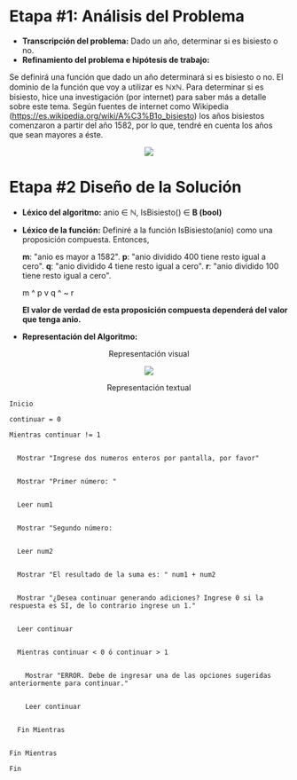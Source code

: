 # Etapa #1: Análisis del Problema

- **Transcripción del problema:** Dado un año, determinar si es bisiesto o no.
- **Refinamiento del problema e hipótesis de trabajo:**

Se definirá una función que dado un año determinará si es bisiesto o no. El dominio de la función que voy a utilizar es ℕxℕ. Para determinar si es bisiesto, hice una investigación (por internet) para saber más a detalle sobre este tema. Según fuentes de internet como Wikipedia (https://es.wikipedia.org/wiki/A%C3%B1o_bisiesto) los años bisiestos comenzaron a partir del año 1582, por lo que, tendré en cuenta los años que sean mayores a éste.


<p align="center">
<img src="https://github.com/nataliadamilano/AED/blob/master/03-Bisiesto/modeloIPO-Bisiesto.PNG">
</p>

# Etapa #2 Diseño de la Solución


- **Léxico del algoritmo:** anio ∈ **ℕ**, IsBisiesto() ∈ **B (bool)**
- **Léxico de la función:** Definiré a la función IsBisiesto(anio) como una proposición compuesta.
Entonces,

  **m**: "anio es mayor a 1582".
  **p**: "anio dividido 400 tiene resto igual a cero".
  **q**: "anio dividido 4 tiene resto igual a cero".
  **r**: "anio dividido 100 tiene resto igual a cero".
    
    
   m ^ p v q ^ ~ r 
    
   **El valor de verdad de esta proposición compuesta dependerá del valor que tenga anio.**
   
   
- **Representación del Algoritmo:**

<p align="center">
  Representación visual
</p>
<p align="center">
<img src="https://user-images.githubusercontent.com/50343556/80672894-2650e600-8aae-11ea-8b0f-e460e0f53ef0.png">
</p>


<p align="center">
  Representación textual
</p>

    Inicio
    
    continuar = 0

    Mientras continuar != 1


      Mostrar "Ingrese dos numeros enteros por pantalla, por favor"
  
  
      Mostrar "Primer número: "
  
  
      Leer num1
  
  
      Mostrar "Segundo número: 
  
  
      Leer num2
  
  
      Mostrar "El resultado de la suma es: " num1 + num2
  
  
      Mostrar "¿Desea continuar generando adiciones? Ingrese 0 si la respuesta es SI, de lo contrario ingrese un 1."
  
  
      Leer continuar
  
  
      Mientras continuar < 0 ó continuar > 1
  
  
        Mostrar "ERROR. Debe de ingresar una de las opciones sugeridas anteriormente para continuar."
    
    
        Leer continuar
    
    
      Fin Mientras
  
  
    Fin Mientras
    
    Fin
